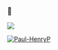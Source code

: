 ### 👋

![](https://komarev.com/ghpvc/?username=Paul-HenryP&color=green&style=for-the-badge&label=Visitors&base=13)

[![Paul-HenryP](https://github-readme-stats.vercel.app/api?Paul-HenryP=anuraghazra)](https://github.com/anuraghazra/github-readme-stats)

<!--
**Paul-HenryP/Paul-HenryP** is a ✨ _special_ ✨ repository because its `README.md` (this file) appears on your GitHub profile.

Here are some ideas to get you started:

- 🔭 I’m currently working on ...
- 🌱 I’m currently learning ...
- 👯 I’m looking to collaborate on ...
- 🤔 I’m looking for help with ...
- 💬 Ask me about ...
- 📫 How to reach me: ...
- 😄 Pronouns: ...
- ⚡ Fun fact: ...
-->
